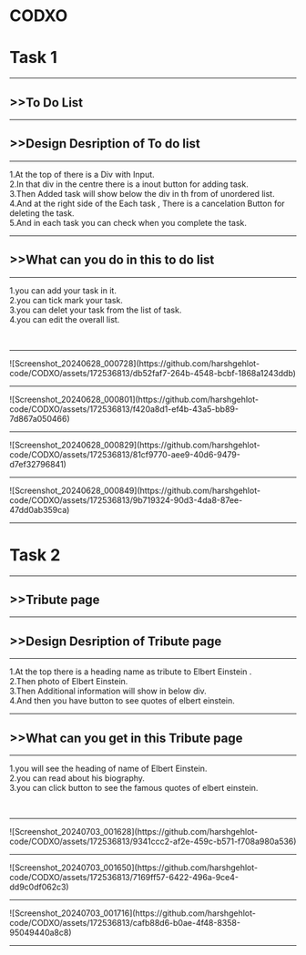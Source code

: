# CODXO

<h1>Task 1 </h1>
<hr>
<h2> >>To Do List</h3>
<hr>
<h2> >>Design Desription of To do list </h2>
 <hr>
 <p>
  1.At the top of there is a Div with Input.<br>
  2.In that div in the centre there is a inout button for adding task.<br>
  3.Then Added task will show below the div in th from of unordered list.<br>
  4.And at the right side of the Each task , There is a cancelation Button for deleting the task.<br>
  5.And in each task you can check when you complete the task. <br>
</p>
<hr>
<h2> >>What can you do in this to do list </h2>
<hr>
<p>
  1.you can add your task in it.<br>
  2.you can tick mark your task.<br>
  3.you can delet your task from the list of task.<br>
  4.you can edit the overall list. <br>
</p>
<br><hr>
![Screenshot_20240628_000728](https://github.com/harshgehlot-code/CODXO/assets/172536813/db52faf7-264b-4548-bcbf-1868a1243ddb)
<br> <hr>
![Screenshot_20240628_000801](https://github.com/harshgehlot-code/CODXO/assets/172536813/f420a8d1-ef4b-43a5-bb89-7d867a050466)
<br><hr>
![Screenshot_20240628_000829](https://github.com/harshgehlot-code/CODXO/assets/172536813/81cf9770-aee9-40d6-9479-d7ef32796841)
<br><hr>
![Screenshot_20240628_000849](https://github.com/harshgehlot-code/CODXO/assets/172536813/9b719324-90d3-4da8-87ee-47dd0ab359ca)
<br><hr>
<h1>Task 2 </h1>
<hr>
<h2> >>Tribute page</h3>
<hr>
<h2> >>Design Desription of Tribute page</h2>
 <hr>
 <p>
  1.At the top there is a heading name as tribute to Elbert Einstein .<br>
  2.Then photo of Elbert Einstein.<br>
  3.Then Additional information will show in below div.<br>
  4.And then you have button to see quotes of elbert einstein.<br>
</p>
<hr>
<h2> >>What can you get in this Tribute page </h2>
<hr>
<p>
  1.you will see the heading of name of Elbert Einstein.<br>
  2.you can read about his biography.<br>
  3.you can click button to see the famous quotes of elbert einstein.<br>
</p>
<br><hr>
![Screenshot_20240703_001628](https://github.com/harshgehlot-code/CODXO/assets/172536813/9341ccc2-af2e-459c-b571-f708a980a536)
<br><hr>
![Screenshot_20240703_001650](https://github.com/harshgehlot-code/CODXO/assets/172536813/7169ff57-6422-496a-9ce4-dd9c0df062c3)
<br><hr>
![Screenshot_20240703_001716](https://github.com/harshgehlot-code/CODXO/assets/172536813/cafb88d6-b0ae-4f48-8358-95049440a8c8)
<br><hr>

